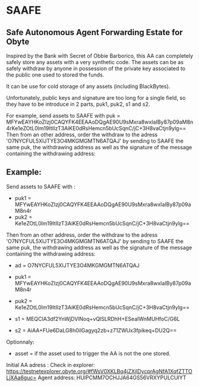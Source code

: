 # SAAFE
## Safe Autonomous Agent Forwarding Estate for Obyte

Inspired by the Bank with Secret of Obbie Barborico, this AA can completely safely store any assets with a very synthetic code. The assets can be as safely withdraw by anyone in possession of the private key associated to the public one used to stored the funds.

It can be use for cold storage of any assets (including BlackBytes).

Unfortunately, public keys and signature are too long for a single field, so they have to be introduce in 2 parts, puk1, puk2, s1 and s2.

For example, send assets to SAAFE with puk = MFYwEAYHKoZIzj0CAQYFK4EEAAoDQgAE90U9sMxra8wxIaIBy87p09aM8n4rKe1eZOtL0Im19ItIIzT3AiKE0dRsHemcn5bUcSqnC/jC+3H8vaCtjn9ylg==
Then from an other address, order the withdraw to the adress 'O7NYCFUL5XIJTYE3O4MKGMGMTN6ATQAJ' by sending to SAAFE the same puk, the withdrawing address as well as the signature of the message containing the withdrawing address:


## Example:
Send assets to SAAFE with :
* puk1 = MFYwEAYHKoZIzj0CAQYFK4EEAAoDQgAE90U9sMxra8wxIaIBy87p09aM8n4r
* puk2 = Ke1eZOtL0Im19ItIIzT3AiKE0dRsHemcn5bUcSqnC/jC+3H8vaCtjn9ylg==

Then from an other address, order the withdraw to the adress 'O7NYCFUL5XIJTYE3O4MKGMGMTN6ATQAJ' by sending to SAAFE the same puk, the withdrawing address as well as the signature of the message containing the withdrawing address:
* ad = O7NYCFUL5XIJTYE3O4MKGMGMTN6ATQAJ

* puk1 = MFYwEAYHKoZIzj0CAQYFK4EEAAoDQgAE90U9sMxra8wxIaIBy87p09aM8n4r
* puk2 = Ke1eZOtL0Im19ItIIzT3AiKE0dRsHemcn5bUcSqnC/jC+3H8vaCtjn9ylg==

* s1 = MEQCIA3df2YnWjDVlNoq+vQlSLRDhH+ESeaIWnMUHfoC/G6L
* s2 = AiAA+FUe6DaLG8h0ilGagyq2zb+z71ZWUx3fpikeq+DU2Q==

Optionnaly:
* asset = <asset name >
if the asset used to trigger the AA is not the one stored.
  
Initial AA adress : 
Check in explorer: https://testnetexplorer.obyte.org/#fWsV0XKLBq4jZXjIDycprAgNfA1XqfZTTOLjXAa6guc=
Agent address: HUIPCMM7OCHJJA64GS56VRXYPULCUIYT
